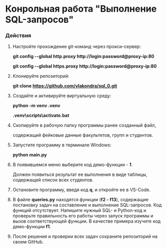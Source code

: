 # Конрольная работа "Выполнение SQL-запросов"

### Действия ###


1. Настройте прохождение git-команд через прокси-сервер:

      **git config --global http.proxy http://login:password@proxy-ip:80**

      **git config --global https.proxy http://login:password@proxy-ip:80**

2. Клонируйте репозиторий: 

      **git clone https://github.com/vlakondra/sql_0.git**

3. Создайте и активируйте виртуальную среду:

   **python -m venv .venv**

   **.venv\scripts\activate.bat**

4.  Скопируйте в рабочую папку программы ранее созданный файл,

    содержащий фейковые данные факультетов, групп и студентов.   

5.  Запустите программу в терминале Windows:
  
     **python main.py**

6.  В появившемся меню выберите код демо-функции - **1**. 

    Должен появиться результат ее выполнения в виде таблицы,
    содержащей список всех студентов.    

7.  Остановите программу, введя код **q**, и откройте ee в VS-Code.
8.  
    В файле **queries.py** находятся функции (**f2 - f13**),
    содержащие постановку задач на составление и выполнение SQL-запросов.
    Код функций отсутствует. Напишите нужный SQL- и Python-код и проверьте
    правильность его работы через запуск программы и вызов соответствующей
    функции. В качестве примера изучите код демо-функции **f1**.


9. После решения и проверки всех задач сохраните репозиторий на своем GitHub.     
         
